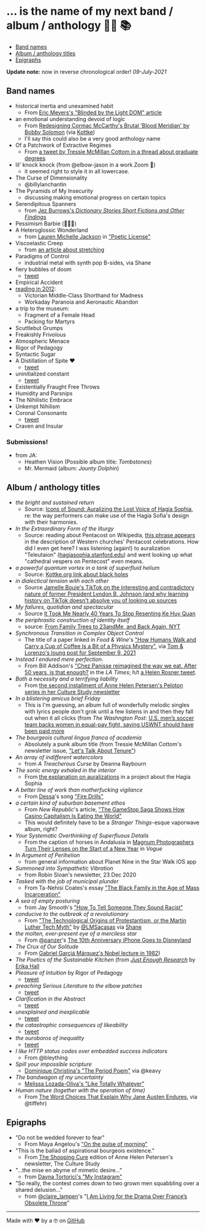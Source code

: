 # … is the name of my next band / album / anthology 🤘🏽 📚

* [Band names](#band-names)
* [Album / anthology titles](#album--anthology-titles)
* [Epigraphs](#epigraphs)

**Update note:** now in reverse chronological order! _09-July-2021_

## Band names

* historical inertia and unexamined habit
   - From [Eric Meyers's "Blinded by the Light DOM" article](https://meyerweb.com/eric/thoughts/2023/11/01/blinded-by-the-light-dom/)
* an emotional understanding devoid of logic
   - From [Redesigning Cormac McCarthy's Brutal 'Blood Meridian' by Bobby Solomon](https://thefoxisblack.com/redesigning-cormac-mccarthys-brutal-blood-meridian/) (via [Kottke](https://kottke.org/24/01/0043873-redesigning-cormac-mccart))
   - I'll say this could also be a very good anthology name
* Of a Patchwork of Extractive Regimes 
   - From [a tweet by Tressie McMillan Cottom in a thread about graduate degrees](https://twitter.com/tressiemcphd/status/1413326273842122753)
* lil' knock knock (from @elbow-jason in a work Zoom 🤣)
   * it seemed right to style it in all lowercase.
* The Curse of Dimensionality 
   - @billylanchantin
* The Pyramids of My Insecurity 
   - discussing making emotional progress on certain topics
* Serendipitous Spanners
   - from [Jez Burrows's _Dictionary Stories Short Fictions and Other Findings_](http://www.dictionarystories.com/)
* Pessimism Barbie (🙋🏽‍♀️)
* A Heteroglossic Wonderland 
   - from [Lauren Michelle Jackson](http://laurjackson.com) in ["Poetic License"](http://reallifemag.com/poetic-license/)
* Viscoelastic Creep 
   - from [an article about stretching](https://www.elitefts.com/education/rehab-recovery/digging-deeper-stretching/)
* Paradigms of Control 
   - industrial metal with synth pop B-sides, via Shane
* fiery bubbles of doom 
   - [tweet](https://twitter.com/dotsara/status/1091160179)
* Empirical Accident
* [reading in 2012](https://twitter.com/dotsara/status/275839537245204480):
   * Victorian Middle-Class Shorthand for Madness
   * Workaday Paranoia and Aeronautic Abandon
* a trip to the museum:
   * Fragment of a Female Head
   * Packing for Martyrs
* Scuttlebut Grumps 
* Freakishly Frivolous
* Atmospheric Menace
* Rigor of Pedagogy
* Syntactic Sugar
* A Distillation of Spite ❤️
   - [tweet](https://twitter.com/dotsara/status/368803252839542784)
* uninitialized constant
   - [tweet](https://twitter.com/dotsara/status/369915971034562560)
* Existentially Fraught Free Throws
* Humidity and Parsnips
* The Nihilistic Embrace
* Unkempt Nihilism
* Coronal Consonants
   - [tweet](https://twitter.com/dotsara/status/486901934767357952)
* Craven and Insular 

### Submissions!

* from JA:
   * Heathen Vision (Possible album title: _Tombstones_)
   * Mr. Mermaid (album: _Jaunty Dolphin_)

## Album / anthology titles

* _the bright and sustained return_
   - Source: [Icons of Sound: Auralizing the Lost Voice of Hagia Sophia](https://www.journals.uchicago.edu/doi/full/10.1086/693439), re: the way performers can make use of the Hagia Sofia's design with their harmonies.
* _In the Extraordinary Form of the liturgy_
   - Source: reading about Pentacost on Wikipedia, [this phrase appears](https://en.wikipedia.org/wiki/Pentecost#Western_churches) in the description of Western churches' Pentacost celebrations. How did I even get here? I was listening (again!) to auralization "Teleutaion" ([hagiasophia.stanford.edu](https://hagiasophia.stanford.edu/)) and went looking up what "cathedral vespers on Pentecost" even means.
* _a powerful quantum vortex in a tank of superfluid helium_
   - Source: [Kottke.org link about black holes](https://kottke.org/24/01/0043800-black-holes-can-be-diffic)
* _in dialectical tension with each other_
   - Source [Jamelle Bouie's TikTok on the interesting and contradictory nature of former President Lyndon B. Johnson (and why learning history on TikTok doesn't absolve you of looking up sources](https://www.tiktok.com/@jamellebouie/video/7301314920107265323)
* _My failures, quotidian and spectacular_
   - Source [It Took Me Nearly 40 Years To Stop Resenting Ke Huy Quan](https://decider.com/2023/03/11/ke-huy-quan-walter-chaw/)
* _the periphrastic construction of identity itself_ 
   - source: [From Family Trees to 23andMe, and Back Again, NYT](https://www.nytimes.com/2022/03/29/books/review/maud-newton-ancestor-trouble.html?unlocked_article_code=AAAAAAAAAAAAAAAACEIPuomT1JKd6J17Vw1cRCfTTMQmqxCdw_PIxftm3iWka3DODmwTiO4SBIubvF3Ae6tueJw21imXAdlML6MoQrl7yORSJFBqUUy0uJyZkpAIZSUprIb5FkUH46XwZ5Fquzn7cjv-b-5l2Ly0ux_BaWPsC6KIhnU-dwxlqY9ic1v9xSQKlqnaELMh2dh0iPclB5suVi5AMHfRx4TgDRp4MdqHaxzOuEJhC6wCB2alzZPL4KkAcQ5SFVvHUHh0hG0_49lcM94WV73te19iIIGtxOVMVRE7aduhFJYzRIPLlrh1sr-rqhSEysG-wv9eB7witgMVZD3XnZ8dG_OtqNrz&smid=url-share)
* _Synchronous Transition in Complex Object Control_ 
   - The title of a paper linked in _Food & Wine_'s ["How Humans Walk and Carry a Cup of Coffee Is a Bit of a Physics Mystery"](https://www.foodandwine.com/news/coffee-walking-balance-physics), via [Tom & Lorenzo's loung post for September 9, 2021](https://tomandlorenzo.com/2021/09/t-lounge-for-september-9th-2021/)
* _Instead I endured mere perfection._ 
   - From Bill Addison's ["Chez Panisse reimagined the way we eat. After 50 years, is that enough?](https://www.latimes.com/food/story/2021-08-19/chez-panisse-50th-anniversary-alice-waters-bill-addison) in the _LA Times_; h/t [a Helen Rosner tweet](https://twitter.com/hels/status/1428770881405440007).
* _Both a necessity and a terrifying liability_
   - From [the second installment of Anne Helen Petersen's Peloton series in her Culture Study newsletter](https://annehelen.substack.com/p/the-parameters-of-peloton-celebrity)
* _In a blistering amicus brief Friday_ 
   - This is I'm guessing, an album full of wonderfully melodic singles with lyrics people don't grok until a few listens in and then they fall out when it all clicks (from _The Washngton Post_: [U.S. men’s soccer team backs women in equal-pay fight, saying USWNT should have been paid more](https://www.washingtonpost.com/sports/2021/07/30/usmnt-supports-uswnt-equal-pay/)
* _The bourgeois cultural lingua franca of academia_ 
   - Absolutely a punk album title (from Tressie McMillan Cottom's newsletter issue, ["Let's Talk About Tenure"](https://tressie.substack.com/p/lets-talk-about-tenure)) 
* _An array of indifferent watercolors_
   - from _A Treacherous Curse_ by Deanna Raybourn
* _The sonic energy exhaled in the interior_ 
   - From [the explanation on auralizations](https://hagiasophia.stanford.edu/) in a project about the Hagia Sophia
* _A better line of work than motherfucking vigilance_
   - From [Dessa](https://twitter.com/dessadarling)'s song ["Fire Drills"](https://dessa.bandcamp.com/track/fire-drills)
* _a certain kind of suburban basement ethos_ 
   - From _New Republic_'s article, ["The GameStop Saga Shows How Casino Capitalism Is Eating the World"](https://newrepublic.com/article/161082/gamestop-saga-shows-casino-capitalism-eating-world)
   - This would definitely have to be a _Stranger Things_-esque vaporwave album, right?
* _Your Systematic Overthinking of Superfluous Details_ 
   - From the caption of horses in Andalusia in [Magnum Photographers Turn Their Lenses on the Start of a New Year](https://www.vogue.com/article/magnum-photographer-portraits-2021) in _Vogue_
* _In Argument of Perihelion_
   - from general information about Planet Nine in the Star Walk iOS app
* _Summoned into Sympathetic Vibration_
   - from Robin Sloan's newsletter, 23 Dec 2020
* _Tasked with the job of municipal plunder_ 
   - From Ta-Nehisi Coates's essay ["The Black Family in the Age of Mass Incarceration"](https://www.theatlantic.com/magazine/archive/2015/10/the-black-family-in-the-age-of-mass-incarceration/403246/)
* _A sea of empty posturing_
   - from Jay Smooth's ["How To Tell Someone They Sound Racist"](https://www.youtube.com/watch?v=b0Ti-gkJiXc)
* _conducive to the outbreak of a revolutionary_ 
   - From ["The Technological Origins of Protestantism, or the Martin Luther Tech Myth"](https://thefrailestthing.com/2017/06/02/the-technological-origins-of-protestantism-or-the-martin-luther-tech-myth/) by [@LMSacasas](https://twitter.com/@LMSacasas) via [Shane](https://twitter.com/shaneorgn)
* _the molten, ever-present eye of a merciless star_
   - From [@panzer](https://twitter.com/panzer)'s [The 10th Anniversary iPhone Goes to Disneyland](https://techcrunch.com/2017/10/31/review-the-iphone-x-goes-to-disneyland/)
* _The Crux of Our Solitude_ 
   - From [Gabriel Garciá Márquez's Nobel lecture in 1982](https://www.nobelprize.org/nobel_prizes/literature/laureates/1982/marquez-lecture.html))
* _The Poetics of the Sustainable Kitchen_ (from [_Just Enough Research_](https://abookapart.com/products/just-enough-research) by [Erika Hall](https://twitter.com/mulegirl)
* _Pleasure of Intuition_ by Rigor of Pedagogy 
   - [tweet](https://twitter.com/dotsara/status/344176498879639552)
* _preaching Serious Literature to the elbow patches_ 
   - [tweet](https://twitter.com/dotsara/status/751502543167950848)
* _Clarification in the Abstract_ 
   - [tweet](https://twitter.com/dotsara/status/363323960265416704)
* _unexplained and inexplicable_ 
   - [tweet](https://twitter.com/dotsara/status/751502543167950848)
* _the catastrophic consequences of likeability_ 
   - [tweet](https://twitter.com/dotsara/status/789505735465984000)
* _the ouroboros of inequality_ 
   - [tweet](https://twitter.com/dotsara/status/834524181194608640)
* _I like HTTP status codes over embedded success indicators_
   - From @bleything
* _Spill your impossible scripture_
   - [Dominique Christina's "The Period Poem"](https://www.youtube.com/watch?v=4vu2BsePvoI) via @keavy
* _The bandwagon of my uncertainty_ 
   - [Melissa Lozada-Oliva's "Like Totally Whatever"](https://www.youtube.com/watch?v=me4_QwmaNoQ)
* _Human nature (together with the operation of time)_
   - From [The Word Choices That Explain Why Jane Austen Endures](https://www.nytimes.com/2017/07/06/upshot/the-word-choices-that-explain-why-jane-austen-endures.html), via @tiffehr)

## Epigraphs

* "Do not be wedded forever to fear"
   - From Maya Angelou's ["On the pulse of morning"](https://poets.org/poem/pulse-morning)
* "This is the ballad of aspirational bourgeois existence." 
   - From [The Shopping Cure](https://annehelen.substack.com/p/the-shopping-cure) edition of Anne Helen Petersen's newsletter, The Culture Study
* "…the mise en abyme of mimetic desire…"
   - from [Dayna Tortorici's "My Instagram"](https://nplusonemag.com/issue-36/essays/my-instagram/)
* "So really, the contest comes down to two grown men squabbling over a shared delusion…"
   - from [@claire_lampen](https://twitter.com/claire_lampen)'s "[I Am Living for the Drama Over France’s Obsolete Throne](https://www.thecut.com/2019/01/henri-dorleans-dies-spat-over-french-throne-lives-on.html)"


-----
Made with ❤️ by a 🤓 on [GitHub](https://github.com/dotsara/is-the-name/)
